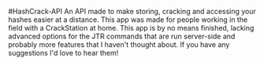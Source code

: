 #HashCrack-API
An API made to make storing, cracking and accessing your hashes easier at a distance. This app was made for people working in the field with a CrackStation at home. This app is by no means finished, lacking advanced options for the JTR commands that are run server-side and probably more features that I haven't thought about. If you have any suggestions I'd love to hear them! 
